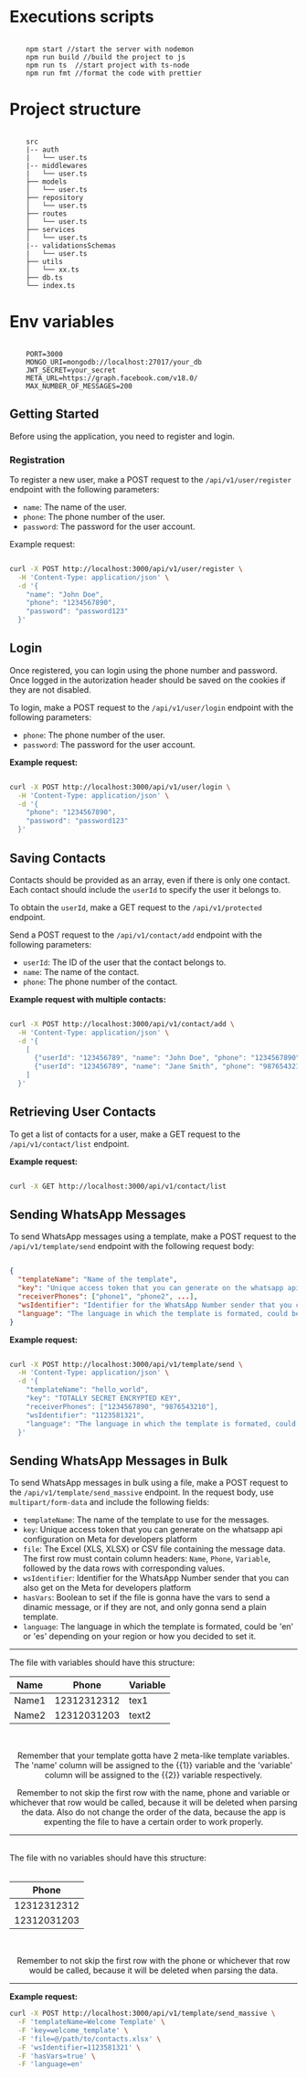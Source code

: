 # Executions scripts

```

    npm start //start the server with nodemon
    npm run build //build the project to js
    npm run ts  //start project with ts-node
    npm run fmt //format the code with prettier

```

# Project structure

```

    src
    |-- auth
    |   └── user.ts
    |-- middlewares
    |   └── user.ts
    ├── models
    │   └── user.ts
    ├── repository
    │   └── user.ts
    ├── routes
    │   └── user.ts
    ├── services
    │   └── user.ts
    |-- validationsSchemas
    |   └── user.ts
    ├── utils
    │   └── xx.ts
    ├── db.ts
    └── index.ts

```

# Env variables

```

    PORT=3000
    MONGO_URI=mongodb://localhost:27017/your_db
    JWT_SECRET=your_secret
    META_URL=https://graph.facebook.com/v18.0/
    MAX_NUMBER_OF_MESSAGES=200

```

## Getting Started

Before using the application, you need to register and login.

### Registration

To register a new user, make a POST request to the `/api/v1/user/register` endpoint with the following parameters:

- `name`: The name of the user.
- `phone`: The phone number of the user.
- `password`: The password for the user account.

Example request:

```bash

curl -X POST http://localhost:3000/api/v1/user/register \
  -H 'Content-Type: application/json' \
  -d '{
    "name": "John Doe",
    "phone": "1234567890",
    "password": "password123"
  }'

```

## Login

Once registered, you can login using the phone number and password. Once logged in the autorization header should be saved on the cookies
if they are not disabled.

To login, make a POST request to the `/api/v1/user/login` endpoint with the following parameters:

- `phone`: The phone number of the user.
- `password`: The password for the user account.

**Example request:**

```bash

curl -X POST http://localhost:3000/api/v1/user/login \
  -H 'Content-Type: application/json' \
  -d '{
    "phone": "1234567890",
    "password": "password123"
  }'

```

## Saving Contacts

Contacts should be provided as an array, even if there is only one contact. Each contact should include the `userId` to specify the user it belongs to.

To obtain the `userId`, make a GET request to the `/api/v1/protected` endpoint.

Send a POST request to the `/api/v1/contact/add` endpoint with the following parameters:

  - `userId`: The ID of the user that the contact belongs to.
  - `name`: The name of the contact.
  - `phone`: The phone number of the contact.

**Example request with multiple contacts:**

```bash

curl -X POST http://localhost:3000/api/v1/contact/add \
  -H 'Content-Type: application/json' \
  -d '{
    [
      {"userId": "123456789", "name": "John Doe", "phone": "1234567890"},
      {"userId": "123456789", "name": "Jane Smith", "phone": "9876543210"}
    ]
  }'

```

## Retrieving User Contacts

To get a list of contacts for a user, make a GET request to the `/api/v1/contact/list` endpoint.

**Example request:**

```bash

curl -X GET http://localhost:3000/api/v1/contact/list

```

## Sending WhatsApp Messages

To send WhatsApp messages using a template, make a POST request to the `/api/v1/template/send` endpoint with the following request body:

```json

{
  "templateName": "Name of the template",
  "key": "Unique access token that you can generate on the whatsapp api configuration on Meta for developers platform",
  "receiverPhones": ["phone1", "phone2", ...],
  "wsIdentifier": "Identifier for the WhatsApp Number sender that you can also get on the Meta for developers platform",
  "language": "The language in which the template is formated, could be 'en' or 'es' depending on your region or how you decided to set it."
}

```

**Example request:**

```bash

curl -X POST http://localhost:3000/api/v1/template/send \
  -H 'Content-Type: application/json' \
  -d '{
    "templateName": "hello_world",
    "key": "TOTALLY SECRET ENCRYPTED KEY",
    "receiverPhones": ["1234567890", "9876543210"],
    "wsIdentifier": "1123581321",
    "language": "The language in which the template is formated, could be 'en' or 'es' depending on your region or how you decided to set it."
  }'

```

## Sending WhatsApp Messages in Bulk

To send WhatsApp messages in bulk using a file, make a POST request to the `/api/v1/template/send_massive` endpoint. In the request body, use `multipart/form-data` and include the following fields:

- `templateName`: The name of the template to use for the messages.
- `key`: Unique access token that you can generate on the whatsapp api configuration on Meta for developers platform
- `file`: The Excel (XLS, XLSX) or CSV file containing the message data. The first row must contain column headers: `Name`, `Phone`, `Variable`, followed by the data rows with corresponding values.
- `wsIdentifier`: Identifier for the WhatsApp Number sender that you can also get on the Meta for developers platform
- `hasVars`: Boolean to set if the file is gonna have the vars to send a dinamic message, or if they are not, and only gonna send a plain template.
- `language`: The language in which the template is formated, could be 'en' or 'es' depending on your region or how you decided to set it.


---

The file with variables should have this structure:

<div align="center">

| Name   | Phone         | Variable |
|--------|---------------|----------|
| Name1  | 12312312312   | tex1     |
| Name2  | 12312031203   | text2    |

<br />

Remember that your template gotta have 2 meta-like template variables.
The 'name' column will be assigned to the {{1}} variable and the 'variable' column will be assigned to the {{2}} variable respectively.

Remember to not skip the first row with the name, phone and variable or whichever that row would be called, because it will be deleted when parsing the data. Also do not change the order of the data, because the app is expenting the file to have a certain order to work properly.

</div>



---
<br />
The file with no variables should have this structure:

<div align="center">
<br />

| Phone         |  
|---------------|
| 12312312312   |
| 12312031203   | 

<br />

Remember to not skip the first row with the phone or whichever that row would be called, because it will be deleted when parsing the data.

</div>

---


**Example request:**

```bash
curl -X POST http://localhost:3000/api/v1/template/send_massive \
  -F 'templateName=Welcome Template' \
  -F 'key=welcome_template' \
  -F 'file=@/path/to/contacts.xlsx' \
  -F 'wsIdentifier=1123581321' \
  -F 'hasVars=true' \
  -F 'language=en'

